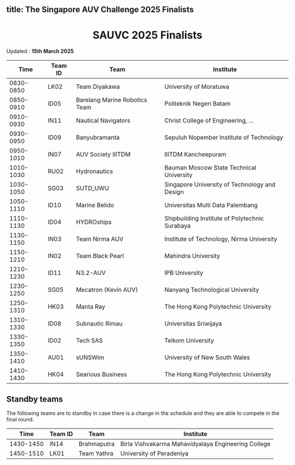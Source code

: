 title: The Singapore AUV Challenge 2025 Finalists
---

<style>
    body    {
        min-width : 80%
    }
</style>

<center><h1> SAUVC 2025 Finalists </h1></center>

Updated : **15th March 2025**

| Time      | Team ID | Team                          | Institute                                      |
|-----------|---------|-------------------------------|------------------------------------------------|
| 0830-0850 | LK02    | Team Diyakawa                 | University of Moratuwa                         |
| 0850-0910 | ID05    | Barelang Marine Robotics Team | Politeknik Negeri Batam                        |
| 0910-0930 | IN11    | Nautical Navigators           | Christ College of Engineering, ...             |
| 0930-0950 | ID09    | Banyubramanta                 | Sepuluh Nopember Institute of Technology       |
| 0950-1010 | IN07    | AUV Society IIITDM            | IIITDM Kancheepuram                            |
| 1010-1030 | RU02    | Hydronautics                  | Bauman Moscow State Technical University       |
| 1030-1050 | SG03    | SUTD_UWU                      | Singapore University of Technology and Design  |
| 1050-1110 | ID10    | Marine Belido                 | Universitas Multi Data Palembang               |
| 1110-1130 | ID04    | HYDROships                    | Shipbuilding Institute of Polytechnic Surabaya |
| 1130-1150 | IN03    | Team Nirma AUV                | Institute of Technology, Nirma University      |
| 1150-1210 | IN02    | Team Black Pearl              | Mahindra University                            |
| 1210-1230 | ID11    | N3.2-AUV                      | IPB University                                 |
| 1230-1250 | SG05    | Mecatron (Kevin AUV)          | Nanyang Technological University               |
| 1250-1310 | HK03    | Manta Ray                     | The Hong Kong Polytechnic University           |
| 1310-1330 | ID08    | Subnautic Rimau               | Universitas Sriwijaya                          |
| 1330-1350 | ID02    | Tech SAS                      | Telkom University                              |
| 1350-1410 | AU01    | sUNSWim                       | University of New South Wales                  |
| 1410-1430 | HK04    | Searious Business             | The Hong Kong Polytechnic University           |

## Standby teams

The following teams are to standby in case there is a change in the schedule and they are able to compete in the final round.

| Time      | Team ID | Team        | Institute                                           |
|-----------|---------|-------------|-----------------------------------------------------|
| 1430-1450 | IN14    | Brahmaputra | Birla Vishvakarma Mahavidyalaya Engineering College |
| 1450-1510 | LK01    | Team Yathra | University of Peradeniya                            |